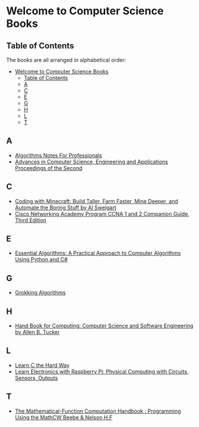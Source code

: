 # Welcome to Computer Science Books

[//]: # (Please kindly follow this structure when you are contributing)
[//]: # "List everything in alphabetical order (A - Z)"
[//]: # "List them as a direct link to the resource (No redirects)"
[//]: # "- [Title of the book pdf](direct link to the book)"

## Table of Contents

The books are all arranged in alphabetical order:

- [Welcome to Computer Science Books](#welcome-to-computer-science-books)
  - [Table of Contents](#table-of-contents)
  - [A](#a)
  - [C](#c)
  - [E](#e)
  - [G](#g)
  - [H](#h)
  - [L](#l)
  - [T](#t)

## A

- [Algorithms Notes For Professionals](https://goalkicker.com/AlgorithmsBook/AlgorithmsNotesForProfessionals.pdf)
- [Advances in Computer Science, Engineering and Applications Proceedings of the Second](https://www.pdfdrive.com/advances-in-computer-science-engineering-and-applications-proceedings-of-the-second-international-conference-on-computer-science-engineering-and-applications-iccsea-2012-may-25-27-2012-new-delhi-india-d157378586.html)

## C

- [Coding with Minecraft: Build Taller, Farm Faster, Mine Deeper, and Automate the Boring Stuff by Al Sweigart](https://turtleappstore.com/book/)
- [Cisco Networking Academy Program CCNA 1 and 2 Companion Guide, Third Edition](https://www.pdfdrive.com/cisco-networking-academy-program-ccna-1-and-2-companion-guide-third-edition-d184137087.html)

## E

- [Essential Algorithms: A Practical Approach to Computer Algorithms Using Python and C#](https://www.pdfdrive.com/essential-algorithms-a-practical-approach-to-computer-algorithms-using-python-and-c-d191722735.html)

## G

- [Grokking Algorithms](https://drive.google.com/file/d/1pRFTsDX0uYthSHBRInS-_7EG1LzU6QKd/view?usp=share_link)

## H

- [Hand Book for Computing: Computer Science and Software Engineering by Allen B. Tucker](https://www.pdfdrive.com/computing-handbook-computer-science-and-software-engineering-d175266057.html)

## L
- [Learn C the Hard Way](https://www.pdfdrive.com/learn-c-the-hard-way-practical-exercises-on-the-computational-subjects-you-keep-avoiding-like-c-d186097311.html)
- [Learn Electronics with Raspberry Pi: Physical Computing with Circuits, Sensors, Outputs](https://www.pdfdrive.com/learn-electronics-with-raspberry-pi-physical-computing-with-circuits-sensors-outputs-and-d58671863.html)

## T
- [The Mathematical-Function Computation Handbook : Programming Using the MathCW  Beebe & Nelson H.F](https://www.pdfdrive.com/the-mathematical-function-computation-handbook-programming-using-the-mathcw-portable-software-library-d186979626.html)
